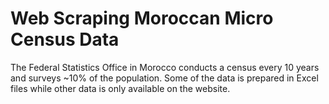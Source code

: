 # Web Scraping Moroccan Micro Census Data
The Federal Statistics Office in Morocco conducts a census every 10 years and surveys ~10% of the population. Some of the data is prepared in Excel files while other data is only available on the website.
